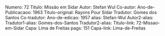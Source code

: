 Numero: 72
Titulo: Missão em Sidar
Autor: Stefan Wul
Co-autor: 
Ano-de-Publicacaoo: 1963
Titulo-original: Rayons Pour Sidar
Tradutor: Gomes dos Santos
Co-tradutor: 
Ano-de-edicao: 1957
alias: Stefan-Wul
Autor2-alias: 
Tradutor1-alias: Gomes-dos-Santos
Tradutor2-alias: 
Titulo-link: 72-Missao-em-Sidar
Capa: Lima de Freitas
pags: 151
Capa-link: Lima-de-Freitas